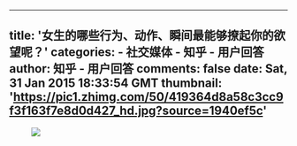 
---
title: '女生的哪些行为、动作、瞬间最能够撩起你的欲望呢？'
categories: 
    - 社交媒体
    - 知乎 - 用户回答
author: 知乎 - 用户回答
comments: false
date: Sat, 31 Jan 2015 18:33:54 GMT
thumbnail: 'https://pic1.zhimg.com/50/419364d8a58c3cc9f3f163f7e8d0d427_hd.jpg?source=1940ef5c'
---

<div>   
<figure><img data-rawheight="491" data-rawwidth="361" src="https://pic1.zhimg.com/50/419364d8a58c3cc9f3f163f7e8d0d427_hd.jpg?source=1940ef5c" class="content_image lazy" data-actualsrc="https://pic1.zhimg.com/50/419364d8a58c3cc9f3f163f7e8d0d427_hd.jpg?source=1940ef5c" referrerpolicy="no-referrer"></figure>  
</div>
            